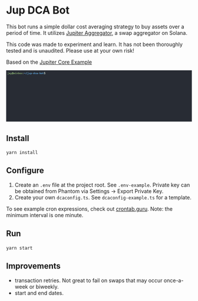 # Jup DCA Bot
This bot runs a simple dollar cost averaging strategy to buy assets over a period of time. It utilizes [Jupiter Aggregator](https://jup.ag), a swap aggregator on Solana.

This code was made to experiment and learn. It has not been thoroughly tested and is unaudited. Please use at your own risk!

Based on the [Jupiter Core Example](https://github.com/jup-ag/jupiter-core-example)

![Jup DCA Bot Demo](img/demo.gif)

## Install
```
yarn install
```
## Configure
1. Create an `.env` file at the project root. See `.env-example`. 
Private key can be obtained from Phantom via Settings -> Export Private Key.
2. Create your own `dcaconfig.ts`. See `dcaconfig-example.ts` for a template. 

To see example cron expressions, check out [crontab.guru](https://crontab.guru/).
Note: the minimum interval is one minute.
## Run
```
yarn start
```
## Improvements
- transaction retries. Not great to fail on swaps that may occur once-a-week or biweekly.
- start and end dates.